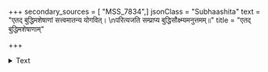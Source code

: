 +++
secondary_sources = [ "MSS_7834",]
jsonClass = "Subhaashita"
text = "एतद् बुद्धिमशेषाणां सत्त्वमातन्य योगवित्।  \nपरित्यजति सम्प्राप्य बुद्धिसौक्ष्म्यमनुत्तमम्॥"
title = "एतद् बुद्धिमशेषाणाम्"

+++

<details><summary>Text</summary>

एतद् बुद्धिमशेषाणां सत्त्वमातन्य योगवित्।  
परित्यजति सम्प्राप्य बुद्धिसौक्ष्म्यमनुत्तमम्॥
</details>

